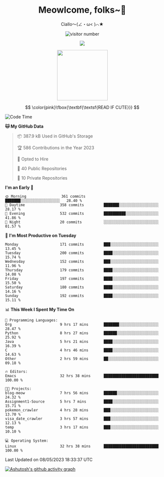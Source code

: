 <div align="center">
  <h1>Meowlcome, folks~👋</h1>
  <p>Ciallo～(∠・ω< )⌒★</p>
</div>

<p align="center">
  <img src="https://count.getloli.com/get/@Ziqi-Yang?theme=rule34" alt="visitor number" />
</p>

<p align="center">
  <img src="https://skillicons.dev/icons?i=rust,c,py,flutter,go,java,js,bash,linux,emacs" />
</p>
<p align="center">
  <img height="165" src="https://github-readme-stats.vercel.app/api?username=Ziqi-Yang&show_icons=true&include_all_commits=true&hide_border=true" />
</p>

$$
\color{pink}\fbox{\textbf{\textsf{READ IF CUTE}}}
$$

<!--START_SECTION:waka-->
![Code Time](http://img.shields.io/badge/Code%20Time-1%2C005%20hrs%2049%20mins-blue)

**🐱 My GitHub Data** 

> 📦 387.9 kB Used in GitHub's Storage 
 > 
> 🏆 586 Contributions in the Year 2023
 > 
> 💼 Opted to Hire
 > 
> 📜 40 Public Repositories 
 > 
> 🔑 10 Private Repositories 
 > 
**I'm an Early 🐤** 

```text
🌞 Morning                361 commits         ███████░░░░░░░░░░░░░░░░░░   28.40 % 
🌆 Daytime                358 commits         ███████░░░░░░░░░░░░░░░░░░   28.17 % 
🌃 Evening                532 commits         ██████████░░░░░░░░░░░░░░░   41.86 % 
🌙 Night                  20 commits          ░░░░░░░░░░░░░░░░░░░░░░░░░   01.57 % 
```
📅 **I'm Most Productive on Tuesday** 

```text
Monday                   171 commits         ███░░░░░░░░░░░░░░░░░░░░░░   13.45 % 
Tuesday                  200 commits         ████░░░░░░░░░░░░░░░░░░░░░   15.74 % 
Wednesday                152 commits         ███░░░░░░░░░░░░░░░░░░░░░░   11.96 % 
Thursday                 179 commits         ████░░░░░░░░░░░░░░░░░░░░░   14.08 % 
Friday                   197 commits         ████░░░░░░░░░░░░░░░░░░░░░   15.50 % 
Saturday                 180 commits         ████░░░░░░░░░░░░░░░░░░░░░   14.16 % 
Sunday                   192 commits         ████░░░░░░░░░░░░░░░░░░░░░   15.11 % 
```


📊 **This Week I Spent My Time On** 

```text
💬 Programming Languages: 
Org                      9 hrs 17 mins       ███████░░░░░░░░░░░░░░░░░░   28.47 % 
Python                   8 hrs 27 mins       ██████░░░░░░░░░░░░░░░░░░░   25.92 % 
Java                     5 hrs 21 mins       ████░░░░░░░░░░░░░░░░░░░░░   16.39 % 
C                        4 hrs 46 mins       ████░░░░░░░░░░░░░░░░░░░░░   14.63 % 
Other                    2 hrs 59 mins       ██░░░░░░░░░░░░░░░░░░░░░░░   09.18 % 

🔥 Editors: 
Emacs                    32 hrs 38 mins      █████████████████████████   100.00 % 

🐱‍💻 Projects: 
blog-meow                7 hrs 56 mins       ██████░░░░░░░░░░░░░░░░░░░   24.32 % 
Assignment1-Source       5 hrs 7 mins        ████░░░░░░░░░░░░░░░░░░░░░   15.71 % 
pokemon_crawler          4 hrs 28 mins       ███░░░░░░░░░░░░░░░░░░░░░░   13.70 % 
visa_date_crawler        3 hrs 57 mins       ███░░░░░░░░░░░░░░░░░░░░░░   12.13 % 
temp                     3 hrs 17 mins       ███░░░░░░░░░░░░░░░░░░░░░░   10.10 % 

💻 Operating System: 
Linux                    32 hrs 38 mins      █████████████████████████   100.00 % 
```


 Last Updated on 08/05/2023 18:33:37 UTC
<!--END_SECTION:waka-->


[![Ashutosh's github activity graph](https://github-readme-activity-graph.cyclic.app/graph?username=Ziqi-Yang&theme=github)](https://github.com/ashutosh00710/github-readme-activity-graph)
